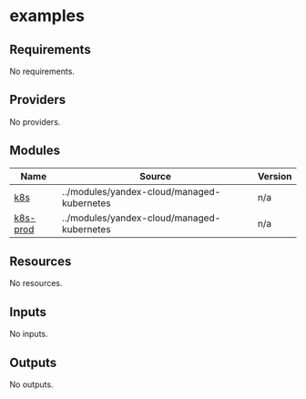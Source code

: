 # examples

<!-- BEGINNING OF PRE-COMMIT-TERRAFORM DOCS HOOK -->
## Requirements

No requirements.

## Providers

No providers.

## Modules

| Name | Source | Version |
|------|--------|---------|
| <a name="module_k8s"></a> [k8s](#module\_k8s) | ../modules/yandex-cloud/managed-kubernetes | n/a |
| <a name="module_k8s-prod"></a> [k8s-prod](#module\_k8s-prod) | ../modules/yandex-cloud/managed-kubernetes | n/a |

## Resources

No resources.

## Inputs

No inputs.

## Outputs

No outputs.
<!-- END OF PRE-COMMIT-TERRAFORM DOCS HOOK -->
